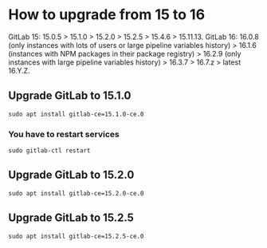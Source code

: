 # How to upgrade from 15 to 16

GitLab 15: 15.0.5 > 15.1.0 > 15.2.0 > 15.2.5 > 15.4.6 > 15.11.13.
GitLab 16: 16.0.8 (only instances with lots of users or large pipeline variables history) > 16.1.6 (instances with NPM packages in their package registry) > 16.2.9 (only instances with large pipeline variables history) > 16.3.7 > 16.7.z > latest 16.Y.Z.

## Upgrade GitLab to 15.1.0

```shell
sudo apt install gitlab-ce=15.1.0-ce.0
```

### You have to restart services

```shell
sudo gitlab-ctl restart
```

## Upgrade GitLab to 15.2.0

```shell
sudo apt install gitlab-ce=15.2.0-ce.0
```

## Upgrade GitLab to 15.2.5

```shell
sudo apt install gitlab-ce=15.2.5-ce.0
```
